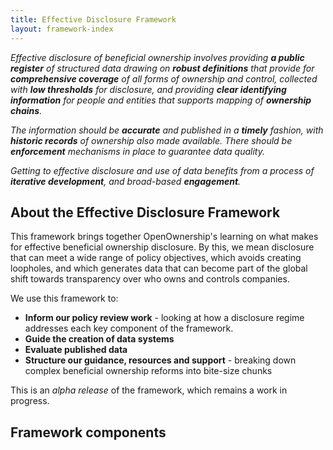 ```yaml
---
title: Effective Disclosure Framework
layout: framework-index
---
```


*Effective disclosure of beneficial ownership involves providing **a public register** of structured data drawing on **robust definitions** that provide for **comprehensive coverage** of all forms of ownership and control, collected with **low thresholds** for disclosure, and providing **clear identifying information** for people and entities that supports mapping of **ownership chains**.* 

*The information should be **accurate** and published in a **timely** fashion, with **historic records** of ownership also made available. There should be **enforcement** mechanisms in place to guarantee data quality.* 

*Getting to effective disclosure and use of data benefits from a process of **iterative development**, and broad-based **engagement**.*


## About the Effective Disclosure Framework

This framework brings together OpenOwnership's learning on what makes for effective beneficial ownership disclosure. By this, we mean disclosure that can meet a wide range of policy objectives, which avoids creating loopholes, and which generates data that can become part of the global shift towards transparency over who owns and controls companies.

We use this framework to:

* **Inform our policy review work** - looking at how a disclosure regime addresses each key component of the framework.
* **Guide the creation of data systems** 
* **Evaluate published data** 
* **Structure our guidance, resources and support** - breaking down complex beneficial ownership reforms into bite-size chunks

This is an *alpha release* of the framework, which remains a work in progress. 

## Framework components

